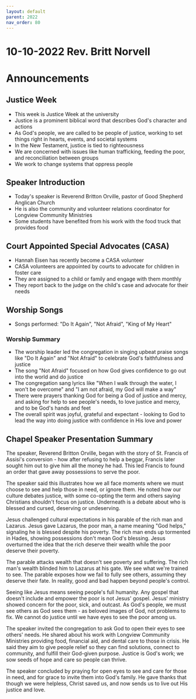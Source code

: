 ```yaml
---
layout: default
parent: 2022
nav_order: 80
---
```


# 10-10-2022 Rev. Britt Norvell



# Announcements

## Justice Week 

- This week is Justice Week at the university
- Justice is a prominent biblical word that describes God's character and actions
- As God's people, we are called to be people of justice, working to set things right in hearts, events, and societal systems
- In the New Testament, justice is tied to righteousness 
- We are concerned with issues like human trafficking, feeding the poor, and reconciliation between groups
- We work to change systems that oppress people

## Speaker Introduction

- Today's speaker is Reverend Britton Orville, pastor of Good Shepherd Anglican Church
- He is also the community and volunteer relations coordinator for Longview Community Ministries
- Some students have benefited from his work with the food truck that provides food

## Court Appointed Special Advocates (CASA)

- Hannah Eisen has recently become a CASA volunteer
- CASA volunteers are appointed by courts to advocate for children in foster care
- They are assigned to a child or family and engage with them monthly
- They report back to the judge on the child's case and advocate for their needs

## Worship Songs

- Songs performed: "Do It Again", "Not Afraid", "King of My Heart"


### Worship Summary

- The worship leader led the congregation in singing upbeat praise songs like "Do It Again" and "Not Afraid" to celebrate God's faithfulness and justice
- The song "Not Afraid" focused on how God gives confidence to go out into the world and do justice  
- The congregation sang lyrics like "When I walk through the water, I won't be overcome" and "I am not afraid, my God will make a way"
- There were prayers thanking God for being a God of justice and mercy, and asking for help to see people's needs, to love justice and mercy, and to be God's hands and feet
- The overall spirit was joyful, grateful and expectant - looking to God to lead the way into doing justice with confidence in His love and power


## Chapel Speaker Presentation Summary

The speaker, Reverend Britton Orville, began with the story of St. Francis of Assisi's conversion - how after refusing to help a beggar, Francis later sought him out to give him all the money he had. This led Francis to found an order that gave away possessions to serve the poor. 

The speaker said this illustrates how we all face moments where we must choose to see and help those in need, or ignore them. He noted how our culture debates justice, with some co-opting the term and others saying Christians shouldn't focus on justice. Underneath is a debate about who is blessed and cursed, deserving or undeserving. 

Jesus challenged cultural expectations in his parable of the rich man and Lazarus. Jesus gave Lazarus, the poor man, a name meaning "God helps," signaling he is blessed despite his poverty. The rich man ends up tormented in Hades, showing possessions don't mean God's blessing. Jesus overturned the idea that the rich deserve their wealth while the poor deserve their poverty.

The parable attacks wealth that doesn't see poverty and suffering. The rich man's wealth blinded him to Lazarus at his gate. We see what we're trained to see. The parable exposes how we fail to fully see others, assuming they deserve their fate. In reality, good and bad happen beyond people's control. 

Seeing like Jesus means seeing people's full humanity. Any gospel that doesn't include and empower the poor is not Jesus' gospel. Jesus' ministry showed concern for the poor, sick, and outcast. As God's people, we must see others as God sees them - as beloved images of God, not problems to fix. We cannot do justice until we have eyes to see the poor among us.

The speaker invited the congregation to ask God to open their eyes to see others' needs. He shared about his work with Longview Community Ministries providing food, financial aid, and dental care to those in crisis. He said they aim to give people relief so they can find solutions, connect to community, and fulfill their God-given purpose. Justice is God's work; we sow seeds of hope and care so people can thrive. 

The speaker concluded by praying for open eyes to see and care for those in need, and for grace to invite them into God's family. He gave thanks that though we were helpless, Christ saved us, and now sends us to live out His justice and love.